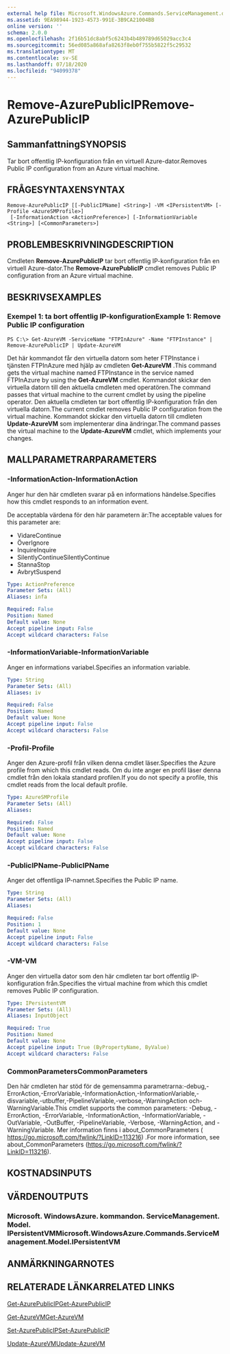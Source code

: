 ```yaml
---
external help file: Microsoft.WindowsAzure.Commands.ServiceManagement.dll-Help.xml
ms.assetid: 9EA98944-1923-4573-991E-3B9CA21004BB
online version: ''
schema: 2.0.0
ms.openlocfilehash: 2f16b51dc8abf5c6243b4b489789d65029acc3c4
ms.sourcegitcommit: 56ed085a868afa8263f8eb0f755b5822f5c29532
ms.translationtype: MT
ms.contentlocale: sv-SE
ms.lasthandoff: 07/18/2020
ms.locfileid: "94099378"
---
```

# <span data-ttu-id="49ce5-101">Remove-AzurePublicIP</span><span class="sxs-lookup"><span data-stu-id="49ce5-101">Remove-AzurePublicIP</span></span>

## <span data-ttu-id="49ce5-102">Sammanfattning</span><span class="sxs-lookup"><span data-stu-id="49ce5-102">SYNOPSIS</span></span>
<span data-ttu-id="49ce5-103">Tar bort offentlig IP-konfiguration från en virtuell Azure-dator.</span><span class="sxs-lookup"><span data-stu-id="49ce5-103">Removes Public IP configuration from an Azure virtual machine.</span></span>

## <span data-ttu-id="49ce5-104">FRÅGESYNTAXEN</span><span class="sxs-lookup"><span data-stu-id="49ce5-104">SYNTAX</span></span>

```
Remove-AzurePublicIP [[-PublicIPName] <String>] -VM <IPersistentVM> [-Profile <AzureSMProfile>]
 [-InformationAction <ActionPreference>] [-InformationVariable <String>] [<CommonParameters>]
```

## <span data-ttu-id="49ce5-105">PROBLEMBESKRIVNING</span><span class="sxs-lookup"><span data-stu-id="49ce5-105">DESCRIPTION</span></span>
<span data-ttu-id="49ce5-106">Cmdleten **Remove-AzurePublicIP** tar bort offentlig IP-konfiguration från en virtuell Azure-dator.</span><span class="sxs-lookup"><span data-stu-id="49ce5-106">The **Remove-AzurePublicIP** cmdlet removes Public IP configuration from an Azure virtual machine.</span></span>

## <span data-ttu-id="49ce5-107">BESKRIVS</span><span class="sxs-lookup"><span data-stu-id="49ce5-107">EXAMPLES</span></span>

### <span data-ttu-id="49ce5-108">Exempel 1: ta bort offentlig IP-konfiguration</span><span class="sxs-lookup"><span data-stu-id="49ce5-108">Example 1: Remove Public IP configuration</span></span>
```
PS C:\> Get-AzureVM -ServiceName "FTPInAzure" -Name "FTPInstance" | Remove-AzurePublicIP | Update-AzureVM
```

<span data-ttu-id="49ce5-109">Det här kommandot får den virtuella datorn som heter FTPInstance i tjänsten FTPInAzure med hjälp av cmdleten **Get-AzureVM** .</span><span class="sxs-lookup"><span data-stu-id="49ce5-109">This command gets the virtual machine named FTPInstance in the service named FTPInAzure by using the **Get-AzureVM** cmdlet.</span></span>
<span data-ttu-id="49ce5-110">Kommandot skickar den virtuella datorn till den aktuella cmdleten med operatören.</span><span class="sxs-lookup"><span data-stu-id="49ce5-110">The command passes that virtual machine to the current cmdlet by using the pipeline operator.</span></span>
<span data-ttu-id="49ce5-111">Den aktuella cmdleten tar bort offentlig IP-konfiguration från den virtuella datorn.</span><span class="sxs-lookup"><span data-stu-id="49ce5-111">The current cmdlet removes Public IP configuration from the virtual machine.</span></span>
<span data-ttu-id="49ce5-112">Kommandot skickar den virtuella datorn till cmdleten **Update-AzureVM** som implementerar dina ändringar.</span><span class="sxs-lookup"><span data-stu-id="49ce5-112">The command passes the virtual machine to the **Update-AzureVM** cmdlet, which implements your changes.</span></span>

## <span data-ttu-id="49ce5-113">MALLPARAMETRAR</span><span class="sxs-lookup"><span data-stu-id="49ce5-113">PARAMETERS</span></span>

### <span data-ttu-id="49ce5-114">-InformationAction</span><span class="sxs-lookup"><span data-stu-id="49ce5-114">-InformationAction</span></span>
<span data-ttu-id="49ce5-115">Anger hur den här cmdleten svarar på en informations händelse.</span><span class="sxs-lookup"><span data-stu-id="49ce5-115">Specifies how this cmdlet responds to an information event.</span></span>

<span data-ttu-id="49ce5-116">De acceptabla värdena för den här parametern är:</span><span class="sxs-lookup"><span data-stu-id="49ce5-116">The acceptable values for this parameter are:</span></span>

- <span data-ttu-id="49ce5-117">Vidare</span><span class="sxs-lookup"><span data-stu-id="49ce5-117">Continue</span></span>
- <span data-ttu-id="49ce5-118">Över</span><span class="sxs-lookup"><span data-stu-id="49ce5-118">Ignore</span></span>
- <span data-ttu-id="49ce5-119">Inquire</span><span class="sxs-lookup"><span data-stu-id="49ce5-119">Inquire</span></span>
- <span data-ttu-id="49ce5-120">SilentlyContinue</span><span class="sxs-lookup"><span data-stu-id="49ce5-120">SilentlyContinue</span></span>
- <span data-ttu-id="49ce5-121">Stanna</span><span class="sxs-lookup"><span data-stu-id="49ce5-121">Stop</span></span>
- <span data-ttu-id="49ce5-122">Avbryt</span><span class="sxs-lookup"><span data-stu-id="49ce5-122">Suspend</span></span>

```yaml
Type: ActionPreference
Parameter Sets: (All)
Aliases: infa

Required: False
Position: Named
Default value: None
Accept pipeline input: False
Accept wildcard characters: False
```

### <span data-ttu-id="49ce5-123">-InformationVariable</span><span class="sxs-lookup"><span data-stu-id="49ce5-123">-InformationVariable</span></span>
<span data-ttu-id="49ce5-124">Anger en informations variabel.</span><span class="sxs-lookup"><span data-stu-id="49ce5-124">Specifies an information variable.</span></span>

```yaml
Type: String
Parameter Sets: (All)
Aliases: iv

Required: False
Position: Named
Default value: None
Accept pipeline input: False
Accept wildcard characters: False
```

### <span data-ttu-id="49ce5-125">-Profil</span><span class="sxs-lookup"><span data-stu-id="49ce5-125">-Profile</span></span>
<span data-ttu-id="49ce5-126">Anger den Azure-profil från vilken denna cmdlet läser.</span><span class="sxs-lookup"><span data-stu-id="49ce5-126">Specifies the Azure profile from which this cmdlet reads.</span></span>
<span data-ttu-id="49ce5-127">Om du inte anger en profil läser denna cmdlet från den lokala standard profilen.</span><span class="sxs-lookup"><span data-stu-id="49ce5-127">If you do not specify a profile, this cmdlet reads from the local default profile.</span></span>

```yaml
Type: AzureSMProfile
Parameter Sets: (All)
Aliases: 

Required: False
Position: Named
Default value: None
Accept pipeline input: False
Accept wildcard characters: False
```

### <span data-ttu-id="49ce5-128">-PublicIPName</span><span class="sxs-lookup"><span data-stu-id="49ce5-128">-PublicIPName</span></span>
<span data-ttu-id="49ce5-129">Anger det offentliga IP-namnet.</span><span class="sxs-lookup"><span data-stu-id="49ce5-129">Specifies the Public IP name.</span></span>

```yaml
Type: String
Parameter Sets: (All)
Aliases: 

Required: False
Position: 1
Default value: None
Accept pipeline input: False
Accept wildcard characters: False
```

### <span data-ttu-id="49ce5-130">-VM</span><span class="sxs-lookup"><span data-stu-id="49ce5-130">-VM</span></span>
<span data-ttu-id="49ce5-131">Anger den virtuella dator som den här cmdleten tar bort offentlig IP-konfiguration från.</span><span class="sxs-lookup"><span data-stu-id="49ce5-131">Specifies the virtual machine from which this cmdlet removes Public IP configuration.</span></span>

```yaml
Type: IPersistentVM
Parameter Sets: (All)
Aliases: InputObject

Required: True
Position: Named
Default value: None
Accept pipeline input: True (ByPropertyName, ByValue)
Accept wildcard characters: False
```

### <span data-ttu-id="49ce5-132">CommonParameters</span><span class="sxs-lookup"><span data-stu-id="49ce5-132">CommonParameters</span></span>
<span data-ttu-id="49ce5-133">Den här cmdleten har stöd för de gemensamma parametrarna:-debug,-ErrorAction,-ErrorVariable,-InformationAction,-InformationVariable,-disvariable,-utbuffer,-PipelineVariable,-verbose,-WarningAction och-WarningVariable.</span><span class="sxs-lookup"><span data-stu-id="49ce5-133">This cmdlet supports the common parameters: -Debug, -ErrorAction, -ErrorVariable, -InformationAction, -InformationVariable, -OutVariable, -OutBuffer, -PipelineVariable, -Verbose, -WarningAction, and -WarningVariable.</span></span> <span data-ttu-id="49ce5-134">Mer information finns i about_CommonParameters ( https://go.microsoft.com/fwlink/?LinkID=113216) .</span><span class="sxs-lookup"><span data-stu-id="49ce5-134">For more information, see about_CommonParameters (https://go.microsoft.com/fwlink/?LinkID=113216).</span></span>

## <span data-ttu-id="49ce5-135">KOSTNADS</span><span class="sxs-lookup"><span data-stu-id="49ce5-135">INPUTS</span></span>

## <span data-ttu-id="49ce5-136">VÄRDEN</span><span class="sxs-lookup"><span data-stu-id="49ce5-136">OUTPUTS</span></span>

### <span data-ttu-id="49ce5-137">Microsoft. WindowsAzure. kommandon. ServiceManagement. Model. IPersistentVM</span><span class="sxs-lookup"><span data-stu-id="49ce5-137">Microsoft.WindowsAzure.Commands.ServiceManagement.Model.IPersistentVM</span></span>

## <span data-ttu-id="49ce5-138">ANMÄRKNINGAR</span><span class="sxs-lookup"><span data-stu-id="49ce5-138">NOTES</span></span>

## <span data-ttu-id="49ce5-139">RELATERADE LÄNKAR</span><span class="sxs-lookup"><span data-stu-id="49ce5-139">RELATED LINKS</span></span>

[<span data-ttu-id="49ce5-140">Get-AzurePublicIP</span><span class="sxs-lookup"><span data-stu-id="49ce5-140">Get-AzurePublicIP</span></span>](./Get-AzurePublicIP.md)

[<span data-ttu-id="49ce5-141">Get-AzureVM</span><span class="sxs-lookup"><span data-stu-id="49ce5-141">Get-AzureVM</span></span>](./Get-AzureVM.md)

[<span data-ttu-id="49ce5-142">Set-AzurePublicIP</span><span class="sxs-lookup"><span data-stu-id="49ce5-142">Set-AzurePublicIP</span></span>](./Set-AzurePublicIP.md)

[<span data-ttu-id="49ce5-143">Update-AzureVM</span><span class="sxs-lookup"><span data-stu-id="49ce5-143">Update-AzureVM</span></span>](./Update-AzureVM.md)


